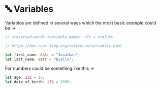 # 🔤 Variables

Variables are defined in several ways which the most basic example could be ->

```rs
// <reserved-word> <variable-name>: <T> = <value>

// https://doc.rust-lang.org/reference/variables.html

let first_name: &str = "Jonathan";
let last_name: &str = "Dyallo";
```

For numbers could be something like this ->

```rs
let age: i32 = 27;
let date_of_birth: i32 = 1995;
```
